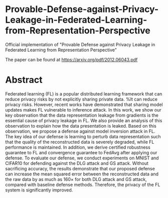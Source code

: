 # Provable-Defense-against-Privacy-Leakage-in-Federated-Learning-from-Representation-Perspective
Official implementation of "Provable Defense against Privacy Leakage in Federated Learning from Representation Perspective"

The paper can be found at https://arxiv.org/pdf/2012.06043.pdf

# Abstract

Federated learning (FL) is a popular distributed learning framework that can reduce privacy risks by not explicitly sharing private data. %It can reduce privacy risks. 
However, recent works have demonstrated that sharing model updates makes FL vulnerable to inference attack. In this work, we show our key observation that the data representation leakage from gradients is the essential cause of privacy leakage in FL. We also provide an analysis of this observation to explain how the data presentation is leaked. 
Based on this observation, we propose a defense against model inversion attack in FL. The key idea of our defense is learning to perturb data representation such that the quality of the reconstructed data is severely degraded, while FL performance is maintained. In addition, we derive certified robustness guarantee to FL and convergence guarantee to FedAvg after applying our defense. 
To evaluate our defense, we conduct experiments on MNIST and CIFAR10 for defending against the DLG attack and GS attack. Without sacrificing accuracy, the results demonstrate that our proposed defense can increase the mean squared error between the reconstructed data and the raw data by as much as 160$\times$ for both DLG attack and GS attack, compared with baseline defense methods. Therefore, the privacy of the FL system is significantly improved.
